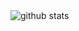 <picture decoding="async" loading="lazy">
  <source media="(prefers-color-scheme: light)" srcset="https://pixel-profile.onrender.com/api/github-stats?username=eluyuy">
  <source media="(prefers-color-scheme: dark)" srcset="https://pixel-profile.onrender.com/api/github-stats?username=eluyuy&screen_effect=true&theme=rainbow">
  <img alt="github stats" src="https://pixel-profile.onrender.com/api/github-stats?username=eluyuy">
</picture>
